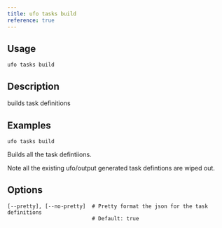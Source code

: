 ```yaml
---
title: ufo tasks build
reference: true
---
```


## Usage

    ufo tasks build

## Description

builds task definitions

## Examples

    ufo tasks build

Builds all the task defintiions.

Note all the existing ufo/output generated task defintions are wiped out.


## Options

```
[--pretty], [--no-pretty]  # Pretty format the json for the task definitions
                           # Default: true
```

